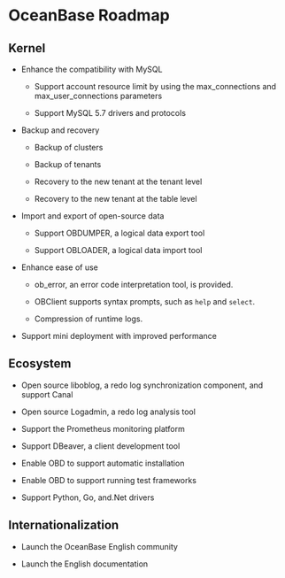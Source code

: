 OceanBase Roadmap 
======================================



Kernel 
---------------------------

* Enhance the compatibility with MySQL

  * Support account resource limit by using the max_connections and max_user_connections parameters

    
  
  * Support MySQL 5.7 drivers and protocols

    
  

  

* Backup and recovery

  * Backup of clusters

    
  
  * Backup of tenants

    
  
  * Recovery to the new tenant at the tenant level

    
  
  * Recovery to the new tenant at the table level

    
  

  

* Import and export of open-source data

  * Support OBDUMPER, a logical data export tool

    
  
  * Support OBLOADER, a logical data import tool

    
  

  

* Enhance ease of use

  * ob_error, an error code interpretation tool, is provided.

    
  
  * OBClient supports syntax prompts, such as `help` and `select`.

    
  
  * Compression of runtime logs.

    
  

  

* Support mini deployment with improved performance

  




Ecosystem 
------------------------------

* Open source liboblog, a redo log synchronization component, and support Canal

  

* Open source Logadmin, a redo log analysis tool

  

* Support the Prometheus monitoring platform

  

* Support DBeaver, a client development tool

  

* Enable OBD to support automatic installation

  

* Enable OBD to support running test frameworks

  

* Support Python, Go, and.Net drivers

  




Internationalization 
-----------------------------------------

* Launch the OceanBase English community

  

* Launch the English documentation

  



